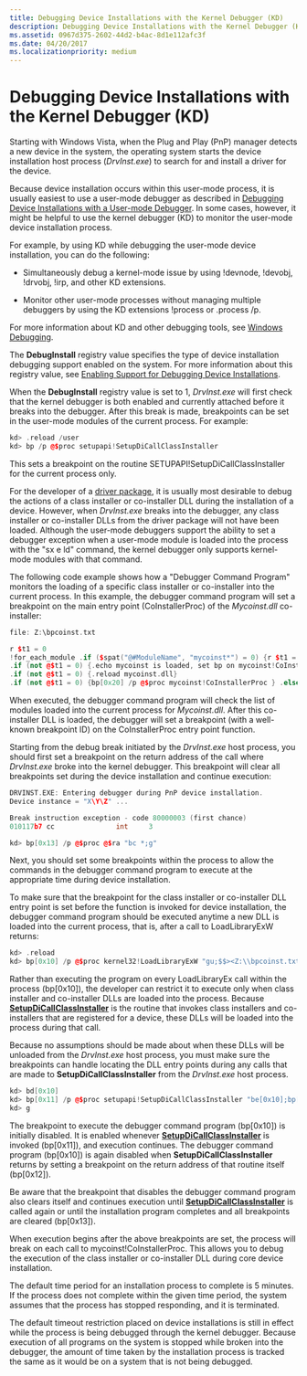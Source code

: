 ```yaml
---
title: Debugging Device Installations with the Kernel Debugger (KD)
description: Debugging Device Installations with the Kernel Debugger (KD)
ms.assetid: 0967d375-2602-44d2-b4ac-8d1e112afc3f
ms.date: 04/20/2017
ms.localizationpriority: medium
---
```


# Debugging Device Installations with the Kernel Debugger (KD)


Starting with Windows Vista, when the Plug and Play (PnP) manager detects a new device in the system, the operating system starts the device installation host process (*DrvInst.exe*) to search for and install a driver for the device.

Because device installation occurs within this user-mode process, it is usually easiest to use a user-mode debugger as described in [Debugging Device Installations with a User-mode Debugger](debugging-device-installations-with-a-user-mode-debugger.md). In some cases, however, it might be helpful to use the kernel debugger (KD) to monitor the user-mode device installation process.

For example, by using KD while debugging the user-mode device installation, you can do the following:

-   Simultaneously debug a kernel-mode issue by using !devnode, !devobj, !drvobj, !irp, and other KD extensions.

-   Monitor other user-mode processes without managing multiple debuggers by using the KD extensions !process or .process /p.

For more information about KD and other debugging tools, see [Windows Debugging](https://docs.microsoft.com/windows-hardware/drivers/debugger/index).

The **DebugInstall** registry value specifies the type of device installation debugging support enabled on the system. For more information about this registry value, see [Enabling Support for Debugging Device Installations](enabling-support-for-debugging-device-installations.md).

When the **DebugInstall** registry value is set to 1, *DrvInst.exe* will first check that the kernel debugger is both enabled and currently attached before it breaks into the debugger. After this break is made, breakpoints can be set in the user-mode modules of the current process. For example:

```cpp
kd> .reload /user
kd> bp /p @$proc setupapi!SetupDiCallClassInstaller
```

This sets a breakpoint on the routine SETUPAPI!SetupDiCallClassInstaller for the current process only.

For the developer of a [driver package](driver-packages.md), it is usually most desirable to debug the actions of a class installer or co-installer DLL during the installation of a device. However, when *DrvInst.exe* breaks into the debugger, any class installer or co-installer DLLs from the driver package will not have been loaded. Although the user-mode debuggers support the ability to set a debugger exception when a user-mode module is loaded into the process with the "sx e ld" command, the kernel debugger only supports kernel-mode modules with that command.

The following code example shows how a "Debugger Command Program" monitors the loading of a specific class installer or co-installer into the current process. In this example, the debugger command program will set a breakpoint on the main entry point (CoInstallerProc) of the *Mycoinst.dll* co-installer:

```cpp
file: Z:\bpcoinst.txt

r $t1 = 0
!for_each_module .if ($spat("@#ModuleName", "mycoinst*") = 0) {r $t1 = 1}
.if (not @$t1 = 0) {.echo mycoinst is loaded, set bp on mycoinst!CoInstallerProc } .else {.echo mycoinst not loaded}
.if (not @$t1 = 0) {.reload mycoinst.dll}
.if (not @$t1 = 0) {bp[0x20] /p @$proc mycoinst!CoInstallerProc } .else {bc[0x20]}
```

When executed, the debugger command program will check the list of modules loaded into the current process for *Mycoinst.dll*. After this co-installer DLL is loaded, the debugger will set a breakpoint (with a well-known breakpoint ID) on the CoInstallerProc entry point function.

Starting from the debug break initiated by the *DrvInst.exe* host process, you should first set a breakpoint on the return address of the call where *DrvInst.exe* broke into the kernel debugger. This breakpoint will clear all breakpoints set during the device installation and continue execution:

```cpp
DRVINST.EXE: Entering debugger during PnP device installation.
Device instance = "X\Y\Z" ...

Break instruction exception - code 80000003 (first chance)
010117b7 cc               int     3

kd> bp[0x13] /p @$proc @$ra "bc *;g"
```

Next, you should set some breakpoints within the process to allow the commands in the debugger command program to execute at the appropriate time during device installation.

To make sure that the breakpoint for the class installer or co-installer DLL entry point is set before the function is invoked for device installation, the debugger command program should be executed anytime a new DLL is loaded into the current process, that is, after a call to LoadLibraryExW returns:

```cpp
kd> .reload
kd> bp[0x10] /p @$proc kernel32!LoadLibraryExW "gu;$$><Z:\\bpcoinst.txt;g"
```

Rather than executing the program on every LoadLibraryEx call within the process (bp\[0x10\]), the developer can restrict it to execute only when class installer and co-installer DLLs are loaded into the process. Because [**SetupDiCallClassInstaller**](https://docs.microsoft.com/windows/desktop/api/setupapi/nf-setupapi-setupdicallclassinstaller) is the routine that invokes class installers and co-installers that are registered for a device, these DLLs will be loaded into the process during that call.

Because no assumptions should be made about when these DLLs will be unloaded from the *DrvInst.exe* host process, you must make sure the breakpoints can handle locating the DLL entry points during any calls that are made to **SetupDiCallClassInstaller** from the *DrvInst.exe* host process.

```cpp
kd> bd[0x10]
kd> bp[0x11] /p @$proc setupapi!SetupDiCallClassInstaller "be[0x10];bp[0x12] /p @$proc @$ra \"bd[0x10];bc[0x12];g\";g"
kd> g
```

The breakpoint to execute the debugger command program (bp\[0x10\]) is initially disabled. It is enabled whenever [**SetupDiCallClassInstaller**](https://docs.microsoft.com/windows/desktop/api/setupapi/nf-setupapi-setupdicallclassinstaller) is invoked (bp\[0x11\]), and execution continues. The debugger command program (bp\[0x10\]) is again disabled when **SetupDiCallClassInstaller** returns by setting a breakpoint on the return address of that routine itself (bp\[0x12\]).

Be aware that the breakpoint that disables the debugger command program also clears itself and continues execution until [**SetupDiCallClassInstaller**](https://docs.microsoft.com/windows/desktop/api/setupapi/nf-setupapi-setupdicallclassinstaller) is called again or until the installation program completes and all breakpoints are cleared (bp\[0x13\]).

When execution begins after the above breakpoints are set, the process will break on each call to mycoinst!CoInstallerProc. This allows you to debug the execution of the class installer or co-installer DLL during core device installation.

The default time period for an installation process to complete is 5 minutes. If the process does not complete within the given time period, the system assumes that the process has stopped responding, and it is terminated.

The default timeout restriction placed on device installations is still in effect while the process is being debugged through the kernel debugger. Because execution of all programs on the system is stopped while broken into the debugger, the amount of time taken by the installation process is tracked the same as it would be on a system that is not being debugged.

 

 





